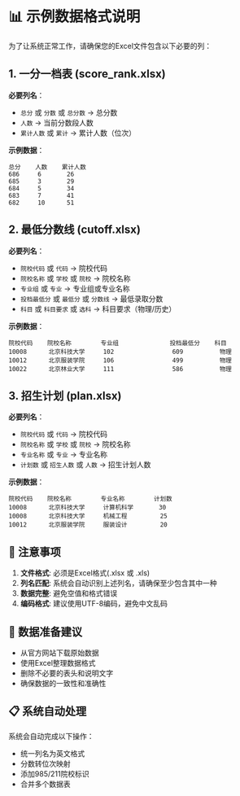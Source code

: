 # 📊 示例数据格式说明

为了让系统正常工作，请确保您的Excel文件包含以下必要的列：

## 1. 一分一档表 (score_rank.xlsx)

**必要列名**：
- `总分` 或 `分数` 或 `总分数` → 总分数
- `人数` → 当前分数段人数  
- `累计人数` 或 `累计` → 累计人数（位次）

**示例数据**：
```
总分    人数    累计人数
686     6       26
685     3       29
684     5       34
683     7       41
682     10      51
```

## 2. 最低分数线 (cutoff.xlsx)

**必要列名**：
- `院校代码` 或 `代码` → 院校代码
- `院校名称` 或 `学校` 或 `院校` → 院校名称
- `专业组` 或 `专业` → 专业组或专业名称
- `投档最低分` 或 `最低分` 或 `分数线` → 最低录取分数
- `科目` 或 `科目要求` 或 `选科` → 科目要求（物理/历史）

**示例数据**：
```
院校代码    院校名称        专业组              投档最低分    科目
10008      北京科技大学     102                609          物理
10012      北京服装学院     106                499          物理
10022      北京林业大学     111                586          物理
```

## 3. 招生计划 (plan.xlsx)

**必要列名**：
- `院校代码` 或 `代码` → 院校代码
- `院校名称` 或 `学校` 或 `院校` → 院校名称  
- `专业名称` 或 `专业` → 专业名称
- `计划数` 或 `招生人数` 或 `人数` → 招生计划人数

**示例数据**：
```
院校代码    院校名称        专业名称        计划数
10008      北京科技大学     计算机科学       30
10008      北京科技大学     机械工程         25
10012      北京服装学院     服装设计         20
```

## 📝 注意事项

1. **文件格式**: 必须是Excel格式(.xlsx 或 .xls)
2. **列名匹配**: 系统会自动识别上述列名，请确保至少包含其中一种
3. **数据完整**: 避免空值和格式错误
4. **编码格式**: 建议使用UTF-8编码，避免中文乱码

## 🔧 数据准备建议

- 从官方网站下载原始数据
- 使用Excel整理数据格式
- 删除不必要的表头和说明文字
- 确保数据的一致性和准确性

## 📋 系统自动处理

系统会自动完成以下操作：
- 统一列名为英文格式
- 分数转位次映射
- 添加985/211院校标识
- 合并多个数据表 